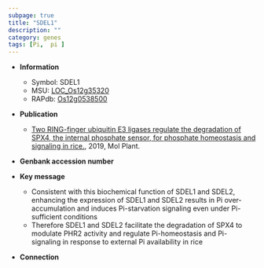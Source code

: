 ```yaml
---
subpage: true
title: "SDEL1"
description: ""
category: genes
tags: [Pi,  pi ]
---
```


* **Information**  
    + Symbol: SDEL1  
    + MSU: [LOC_Os12g35320](http://rice.plantbiology.msu.edu/cgi-bin/ORF_infopage.cgi?orf=LOC_Os12g35320)  
    + RAPdb: [Os12g0538500](http://rapdb.dna.affrc.go.jp/viewer/gbrowse_details/irgsp1?name=Os12g0538500)  

* **Publication**  
    + [Two RING-finger ubiquitin E3 ligases regulate the degradation of SPX4, the internal phosphate sensor, for phosphate homeostasis and signaling in rice.](http://www.ncbi.nlm.nih.gov/pubmed?term=Two+RING-finger+ubiquitin+E3+ligases+regulate+the+degradation+of+SPX4,+the+internal+phosphate+sensor,+for+phosphate+homeostasis+and+signaling+in+rice.%5BTitle%5D), 2019, Mol Plant.

* **Genbank accession number**  

* **Key message**  
    + Consistent with this biochemical function of SDEL1 and SDEL2, enhancing the expression of SDEL1 and SDEL2 results in Pi over-accumulation and induces Pi-starvation signaling even under Pi-sufficient conditions
    + Therefore SDEL1 and SDEL2 facilitate the degradation of SPX4 to modulate PHR2 activity and regulate Pi-homeostasis and Pi-signaling in response to external Pi availability in rice

* **Connection**  



